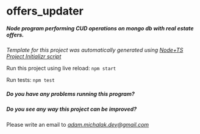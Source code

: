 # offers_updater

##### Node program performing CUD operations on mongo db with real estate offers.

*Template for this project was automatically generated using [Node+TS Project Initializr script](https://github.com/michalakadam/Node_TS_Initializr)*

Run this project using live reload:
```npm start```

Run tests:
```npm test```


##### Do you have any problems running this program?
##### Do you see any way this project can be improved?
 Please write an email to *adam.michalak.dev@gmail.com*

